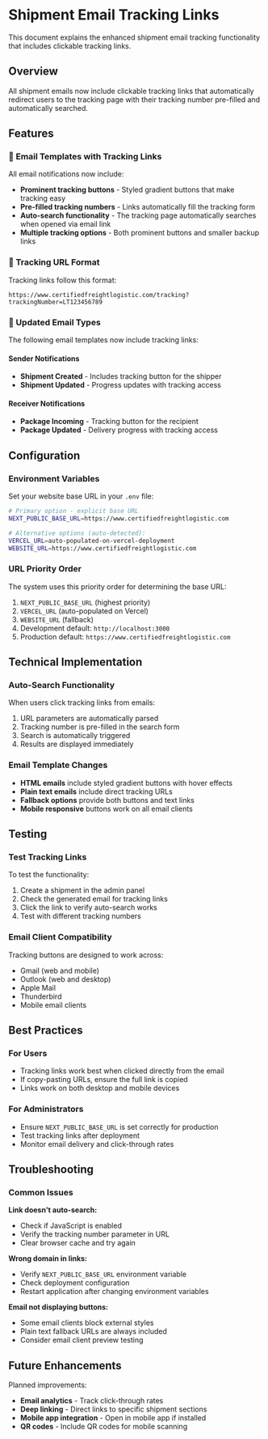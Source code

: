 # Shipment Email Tracking Links

This document explains the enhanced shipment email tracking functionality that includes clickable tracking links.

## Overview

All shipment emails now include clickable tracking links that automatically redirect users to the tracking page with their tracking number pre-filled and automatically searched.

## Features

### 📧 Email Templates with Tracking Links

All email notifications now include:
- **Prominent tracking buttons** - Styled gradient buttons that make tracking easy
- **Pre-filled tracking numbers** - Links automatically fill the tracking form
- **Auto-search functionality** - The tracking page automatically searches when opened via email link
- **Multiple tracking options** - Both prominent buttons and smaller backup links

### 🔗 Tracking URL Format

Tracking links follow this format:
```
https://www.certifiedfreightlogistic.com/tracking?trackingNumber=LT123456789
```

### 📨 Updated Email Types

The following email templates now include tracking links:

#### Sender Notifications
- **Shipment Created** - Includes tracking button for the shipper
- **Shipment Updated** - Progress updates with tracking access

#### Receiver Notifications  
- **Package Incoming** - Tracking button for the recipient
- **Package Updated** - Delivery progress with tracking access

## Configuration

### Environment Variables

Set your website base URL in your `.env` file:

```bash
# Primary option - explicit base URL
NEXT_PUBLIC_BASE_URL=https://www.certifiedfreightlogistic.com

# Alternative options (auto-detected):
VERCEL_URL=auto-populated-on-vercel-deployment
WEBSITE_URL=https://www.certifiedfreightlogistic.com
```

### URL Priority Order

The system uses this priority order for determining the base URL:
1. `NEXT_PUBLIC_BASE_URL` (highest priority)
2. `VERCEL_URL` (auto-populated on Vercel)
3. `WEBSITE_URL` (fallback)
4. Development default: `http://localhost:3000`
5. Production default: `https://www.certifiedfreightlogistic.com`

## Technical Implementation

### Auto-Search Functionality

When users click tracking links from emails:
1. URL parameters are automatically parsed
2. Tracking number is pre-filled in the search form
3. Search is automatically triggered
4. Results are displayed immediately

### Email Template Changes

- **HTML emails** include styled gradient buttons with hover effects
- **Plain text emails** include direct tracking URLs
- **Fallback options** provide both buttons and text links
- **Mobile responsive** buttons work on all email clients

## Testing

### Test Tracking Links

To test the functionality:
1. Create a shipment in the admin panel
2. Check the generated email for tracking links
3. Click the link to verify auto-search works
4. Test with different tracking numbers

### Email Client Compatibility

Tracking buttons are designed to work across:
- Gmail (web and mobile)
- Outlook (web and desktop)
- Apple Mail
- Thunderbird
- Mobile email clients

## Best Practices

### For Users
- Tracking links work best when clicked directly from the email
- If copy-pasting URLs, ensure the full link is copied
- Links work on both desktop and mobile devices

### For Administrators
- Ensure `NEXT_PUBLIC_BASE_URL` is set correctly for production
- Test tracking links after deployment
- Monitor email delivery and click-through rates

## Troubleshooting

### Common Issues

**Link doesn't auto-search:**
- Check if JavaScript is enabled
- Verify the tracking number parameter in URL
- Clear browser cache and try again

**Wrong domain in links:**
- Verify `NEXT_PUBLIC_BASE_URL` environment variable
- Check deployment configuration
- Restart application after changing environment variables

**Email not displaying buttons:**
- Some email clients block external styles
- Plain text fallback URLs are always included
- Consider email client preview testing

## Future Enhancements

Planned improvements:
- **Email analytics** - Track click-through rates
- **Deep linking** - Direct links to specific shipment sections
- **Mobile app integration** - Open in mobile app if installed
- **QR codes** - Include QR codes for mobile scanning
